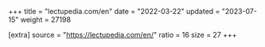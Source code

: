 +++
title = "lectupedia.com/en"
date = "2022-03-22"
updated = "2023-07-15"
weight = 27198

[extra]
source = "https://lectupedia.com/en/"
ratio = 16
size = 27
+++
